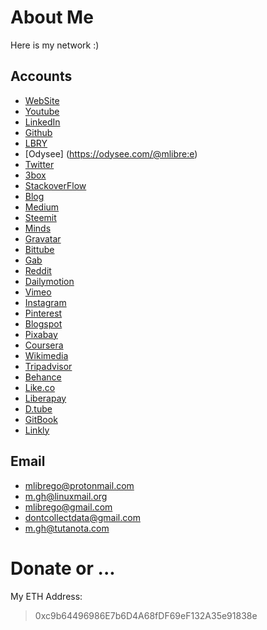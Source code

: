 # About Me

Here is my network :)

## Accounts

* [WebSite](http://mlibre.github.io)
* [Youtube](https://www.youtube.com/c/mlibrefree)
* [LinkedIn](https://www.linkedin.com/in/mlibre)
* [Github](https://github.com/mlibre)
* [LBRY](https://lbry.tv/@mlibre:e)
* [Odysee] (https://odysee.com/@mlibre:e)
* [Twitter](https://twitter.com/mlibreT)
* [3box](https://www.3box.io/0xc9b64496986e7b6d4a68fdf69ef132a35e91838e)
* [StackoverFlow](https://stackoverflow.com/users/3928320/mlibre?tab=profile)
* [Blog](https://mlibrego.wordpress.com/)
* [Medium](https://medium.com/@mlibre)
* [Steemit](https://steemit.com/@mlibregop/)
* [Minds](https://www.minds.com/mlibre)
* [Gravatar](https://en.gravatar.com/mlibrego)
* [Bittube](https://bittube.tv/profile/mlibre)
* [Gab](https://gab.com/mlibre)
* [Reddit](https://www.reddit.com/user/mlibrege/)
* [Dailymotion](https://www.dailymotion.com/mlibrego)
* [Vimeo](https://vimeo.com/mlibre)
* [Instagram](https://www.instagram.com/mlibrege/)
* [Pinterest](https://www.pinterest.com/mlibrego/)
* [Blogspot](https://mlibrego.blogspot.com)
* [Pixabay](https://pixabay.com/users/mlibre-1527788/)
* [Coursera](https://www.coursera.org/user/047d27bf0622aed97c516cbd49324729)
* [Wikimedia](https://commons.wikimedia.org/wiki/User:M.ghlibre)
* [Tripadvisor](https://www.tripadvisor.com/Profile/mlibre)
* [Behance](https://www.behance.net/mlibre)
* [Like.co](https://like.co/mlibrego)
* [Liberapay](https://liberapay.com/mlibre/)
* [D.tube](https://d.tube/#!/c/mlibregop)
* [GitBook](https://mlibre.gitbook.io)
* [Linkly](https://linkly.co/mlibre)

## Email
* mlibrego@protonmail.com
* m.gh@linuxmail.org
* mlibrego@gmail.com
* dontcollectdata@gmail.com
* m.gh@tutanota.com

# Donate or ...
My ETH Address:
> 0xc9b64496986E7b6D4A68fDF69eF132A35e91838e